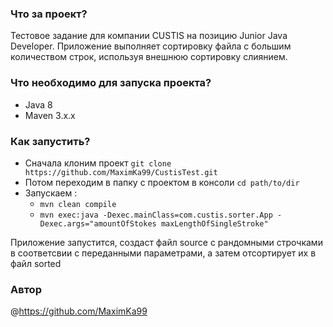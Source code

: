 ### Что за проект?
Тестовое задание для компании CUSTIS на позицию Junior Java Developer.
Приложение выполняет сортировку файла с большим количеством строк, используя внешнюю сортировку слиянием.

### Что необходимо для запуска проекта?
- Java 8
- Maven 3.x.x

### Как запустить?
- Сначала клоним проект
    `git clone https://github.com/MaximKa99/CustisTest.git`
- Потом переходим в папку с проектом в консоли
    `cd path/to/dir`
- Запускаем :
    - `mvn clean compile`
  - `mvn exec:java -Dexec.mainClass=com.custis.sorter.App -Dexec.args="amountOfStokes maxLengthOfSingleStroke"`

Приложение запустится, создаст файл source с рандомными строчками в соответсвии с переданными параметрами, а затем отсортирует
их в файл sorted

### Автор
@https://github.com/MaximKa99
